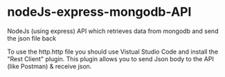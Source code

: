 # nodeJs-express-mongodb-API
NodeJs (using express) API which retrieves data from mongodb and send the json file back

To use the http.http file you should use Vistual Studio Code and install the "Rest Client" plugin.
This plugin allows you to send Json body to the API (like Postman) & receive json.
